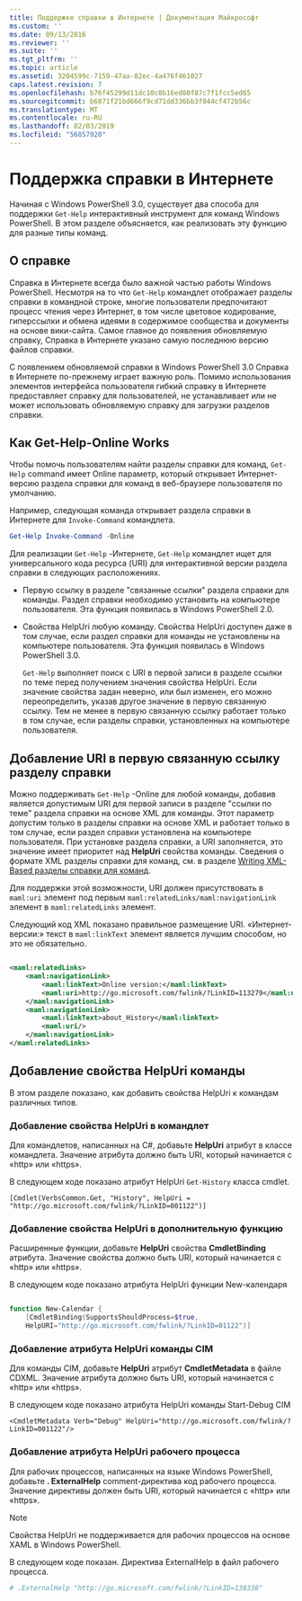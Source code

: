 ```yaml
---
title: Поддержке справки в Интернете | Документация Майкрософт
ms.custom: ''
ms.date: 09/13/2016
ms.reviewer: ''
ms.suite: ''
ms.tgt_pltfrm: ''
ms.topic: article
ms.assetid: 3204599c-7159-47aa-82ec-4a476f461027
caps.latest.revision: 7
ms.openlocfilehash: b76f45299d11dc10c8b16ed80f87c7f1fcc5ed65
ms.sourcegitcommit: b6871f21bd666f9cd71dd336bb3f844cf472b56c
ms.translationtype: MT
ms.contentlocale: ru-RU
ms.lasthandoff: 02/03/2019
ms.locfileid: "56857920"
---
```

# <a name="supporting-online-help"></a>Поддержка справки в Интернете

Начиная с Windows PowerShell 3.0, существует два способа для поддержки `Get-Help` интерактивный инструмент для команд Windows PowerShell. В этом разделе объясняется, как реализовать эту функцию для разные типы команд.

## <a name="about-online-help"></a>О справке

Справка в Интернете всегда было важной частью работы Windows PowerShell. Несмотря на то что `Get-Help` командлет отображает разделы справки в командной строке, многие пользователи предпочитают процесс чтения через Интернет, в том числе цветовое кодирование, гиперссылки и обмена идеями в содержимое сообщества и документы на основе вики-сайта. Самое главное до появления обновляемую справку, Справка в Интернете указано самую последнюю версию файлов справки.

С появлением обновляемой справки в Windows PowerShell 3.0 Справка в Интернете по-прежнему играет важную роль. Помимо использования элементов интерфейса пользователя гибкий справку в Интернете предоставляет справку для пользователей, не устанавливает или не может использовать обновляемую справку для загрузки разделов справки.

## <a name="how-get-help--online-works"></a>Как Get-Help-Online Works

Чтобы помочь пользователям найти разделы справки для команд, `Get-Help` command имеет Online параметр, который открывает Интернет-версию раздела справки для команд в веб-браузере пользователя по умолчанию.

Например, следующая команда открывает раздела справки в Интернете для `Invoke-Command` командлета.

```powershell
Get-Help Invoke-Command -Online
```

Для реализации `Get-Help` -Интернете, `Get-Help` командлет ищет для универсального кода ресурса (URI) для интерактивной версии раздела справки в следующих расположениях.

- Первую ссылку в разделе "связанные ссылки" раздела справки для команды. Раздел справки необходимо установить на компьютере пользователя. Эта функция появилась в Windows PowerShell 2.0.

- Свойства HelpUri любую команду. Свойства HelpUri доступен даже в том случае, если раздел справки для команды не установлены на компьютере пользователя. Эта функция появилась в Windows PowerShell 3.0.

  `Get-Help` выполняет поиск с URI в первой записи в разделе ссылки по теме перед получением значения свойства HelpUri. Если значение свойства задан неверно, или был изменен, его можно переопределить, указав другое значение в первую связанную ссылку. Тем не менее в первую связанную ссылку работает только в том случае, если разделы справки, установленных на компьютере пользователя.

## <a name="adding-a-uri-to-the-first-related-link-of-a-command-help-topic"></a>Добавление URI в первую связанную ссылку разделу справки

Можно поддерживать `Get-Help` -Online для любой команды, добавив является допустимым URI для первой записи в разделе "ссылки по теме" раздела справки на основе XML для команды. Этот параметр допустим только в разделы справки на основе XML и работает только в том случае, если раздел справки установлена на компьютере пользователя. При установке раздела справки, а URI заполняется, это значение имеет приоритет над **HelpUri** свойства команды. Сведения о формате XML разделы справки для команд, см. в разделе [Writing XML-Based разделы справки для команд](../help/writing-xml-based-help-topics-for-commands.md).

Для поддержки этой возможности, URI должен присутствовать в `maml:uri` элемент под первым `maml:relatedLinks/maml:navigationLink` элемент в `maml:relatedLinks` элемент.

Следующий код XML показано правильное размещение URI. «Интернет-версии:» текст в `maml:linkText` элемент является лучшим способом, но это не обязательно.

```xml

<maml:relatedLinks>
    <maml:navigationLink>
        <maml:linkText>Online version:</maml:linkText>
        <maml:uri>http://go.microsoft.com/fwlink/?LinkID=113279</maml:uri>
    </maml:navigationLink>
    <maml:navigationLink>
        <maml:linkText>about_History</maml:linkText>
        <maml:uri/>
    </maml:navigationLink>
</maml:relatedLinks>
```

## <a name="adding-the-helpuri-property-to-a-command"></a>Добавление свойства HelpUri команды

В этом разделе показано, как добавить свойства HelpUri к командам различных типов.

### <a name="adding-a-helpuri-property-to-a-cmdlet"></a>Добавление свойства HelpUri в командлет

Для командлетов, написанных на C#, добавьте **HelpUri** атрибут в классе командлета. Значение атрибута должно быть URI, который начинается с «http» или «https».

В следующем коде показано атрибут HelpUri `Get-History` класса cmdlet.

```
[Cmdlet(VerbsCommon.Get, "History", HelpUri = "http://go.microsoft.com/fwlink/?LinkID=001122")]
```

### <a name="adding-a-helpuri-property-to-an-advanced-function"></a>Добавление свойства HelpUri в дополнительную функцию

Расширенные функции, добавьте **HelpUri** свойства **CmdletBinding** атрибута. Значение свойства должно быть URI, который начинается с «http» или «https».

В следующем коде показано атрибута HelpUri функции New-календаря

```powershell

function New-Calendar {
    [CmdletBinding(SupportsShouldProcess=$true,
    HelpURI="http://go.microsoft.com/fwlink/?LinkID=01122")]
```

### <a name="adding-a-helpuri-attribute-to-a-cim-command"></a>Добавление атрибута HelpUri команды CIM

Для команды CIM, добавьте **HelpUri** атрибут **CmdletMetadata** в файле CDXML. Значение атрибута должно быть URI, который начинается с «http» или «https».

В следующем коде показано атрибута HelpUri команды Start-Debug CIM

```
<CmdletMetadata Verb="Debug" HelpUri="http://go.microsoft.com/fwlink/?LinkID=001122"/>
```

### <a name="adding-a-helpuri-attribute-to-a-workflow"></a>Добавление атрибута HelpUri рабочего процесса

Для рабочих процессов, написанных на языке Windows PowerShell, добавьте **. ExternalHelp** comment-директива код рабочего процесса. Значение директивы должен быть URI, который начинается с «http» или «https».

> [!NOTE]
> Свойства HelpUri не поддерживается для рабочих процессов на основе XAML в Windows PowerShell.

В следующем коде показан. Директива ExternalHelp в файл рабочего процесса.

```powershell
# .ExternalHelp "http://go.microsoft.com/fwlink/?LinkID=138338"
```